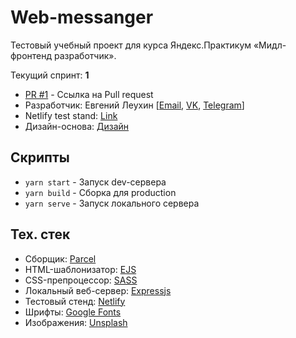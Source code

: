 # Web-messanger 

Тестовый учебный проект для курса Яндекс.Практикум «Мидл-фронтенд разработчик». 

Текущий спринт: **1**


- [PR #1](https://github.com/EvgenyLeukhin/middle.messenger.praktikum.yandex/pull/2) - Ссылка на Pull request
- Разработчик: Евгений Леухин [[Email](mailto:EvgenyLeukhin@yandex.ru), [VK](https://vk.com/leukhin_ei), [Telegram](https://telegram.me/eleukhin)]
- Netlify test stand: [Link](https://timely-profiterole-8607d1.netlify.app)
- Дизайн-основа: [Дизайн](https://www.figma.com/file/jF5fFFzgGOxQeB4CmKWTiE/Chat_external_link?node-id=0%3A1&t=mOAMJ9bwrIzfzlx3-0)

## Скрипты

- ```yarn start``` - Запуск dev-сервера
- ```yarn build``` - Сборка для production
- ```yarn serve``` - Запуск локального сервера

## Тех. стек

- Сборщик: [Parcel](https://parceljs.org/)
- HTML-шаблонизатор: [EJS](https://ejs.co/)
- CSS-препроцессор: [SASS](https://sass-scss.ru/)
- Локальный веб-сервер: [Expressjs](https://expressjs.com/ru/)
- Тестовый стенд: [Netlify](https://www.netlify.com/)
- Шрифты: [Google Fonts](https://fonts.google.com/)
- Изображения: [Unsplash](https://unsplash.com/)

<!-- <div class="container">
  <h2>Chat</h2>
  <ul>
    <li>404 +++</li>
    <li>500 +++</li>
    <li>Login+++</li>
    <li>Registration +++</li>
    <li>User settings +++</li>
    <li>Chat +++</li>
    <li>Scripts connect +++</li>
    <li>Adaptivity +++</li>
    <li>EJS forEach +++</li>
    <li>Ссылку на открытый PR в Readme (ветка main) +++</li>
    <li>---------------</li>
    <li>Badges ---</li>
  </ul>

  <h2>Страницы</h2>
  <ul>
    <li><a href="404.ejs">404</a></li>
    <li><a href="500.ejs">500</a></li>
    <li><a href="authorization.ejs">authorization</a></li>
    <li><a href="registration.ejs">registration</a></li>
    <li><a href="user-settings.ejs">user-settings</a></li>
    <li><a href="edit-user.ejs">edit-user</a></li>
    <li><a href="change-password.ejs">change-password</a></li>
  </ul>
</div> -->
